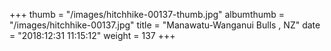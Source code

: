 +++
thumb = "/images/hitchhike-00137-thumb.jpg"
albumthumb = "/images/hitchhike-00137.jpg"
title = "Manawatu-Wanganui Bulls , NZ"
date = "2018:12:31 11:15:12"
weight = 137
+++
